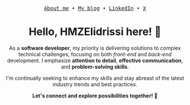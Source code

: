 <p align="center">
  <samp>
    <a href="https://hmzelidrissi.me/about">About me</a> •
    <a href="https://hmzelidrissi.me/">My blog</a> •
    <a href="https://www.linkedin.com/in/hmzelidrissi">LinkedIn</a> •
    <a href="https://x.com/HMZElidrissi">X</a>
  </samp>
</p>
<h1 align="center">Hello, HMZElidrissi here! 👋</h1>
<p align="center">
As a <strong>software developer</strong>, my priority is delivering solutions to complex technical challenges, focusing on both <em>front-end</em> and <em>back-end</em> development. I emphasize <strong>attention to detail</strong>, <strong>effective communication</strong>, and <strong>problem-solving skills</strong>.
</p>
<p align="center">
I'm continually seeking to enhance my skills and stay abreast of the latest industry trends and best practices.
</p>
<p align="center">
<strong>
Let's connect and explore possibilities together! 🤝
<strong>
</p>
